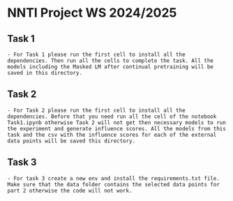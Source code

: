 # NNTI Project WS 2024/2025

## Task 1

    - For Task 1 please run the first cell to install all the dependencies. Then run all the cells to complete the task. All the models including the Masked LM after continual pretraining will be saved in this directory.

## Task 2

    - For Task 2 please run the first cell to install all the dependencies. Before that you need run all the cell of the notebook Task1.ipynb otherwise Task 2 will not get then necessary models to run the experiment and generate influence scores. All the models from this task and the csv with the influence scores for each of the external data points will be saved this directory.

## Task 3

    - For task 3 create a new env and install the requirements.txt file. Make sure that the data folder contains the selected data points for part 2 otherwise the code will not work.
